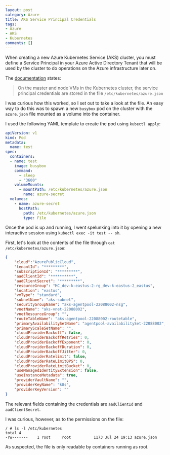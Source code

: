 ```yaml
---
layout: post
category: Azure
title: AKS Service Principal Credentials
tags:
- Azure
- AKS
- Kubernetes
comments: []
---
```


When creating a new Azure Kubernetes Service (AKS) cluster, you must define
a Service Principal in your Azure Active Directory Tenant that will
be used by the cluster to do operations on the Azure infrastructure later on.

The [documentation](https://docs.microsoft.com/en-us/azure/aks/kubernetes-service-principal) states:

> On the master and node VMs in the Kubernetes cluster, the service principal
> credentials are stored in the file `/etc/kubernetes/azure.json`

I was curious how this worked, so I set out to take a look at the file. An easy way to do this
was to spawn a new `busybox` pod on the cluster with the `azure.json` file
mounted as a volume into the container.

I used the following YAML template to create the pod using `kubectl apply`:

```yaml
apiVersion: v1
kind: Pod
metadata:
  name: test
spec:
  containers:
  - name: test
    image: busybox
    command:
      - sleep
      - "3600"
    volumeMounts:
      - mountPath: /etc/kubernetes/azure.json
        name: azure-secret
  volumes:
    - name: azure-secret
      hostPath:
        path: /etc/kubernetes/azure.json
        type: File
```

Once the pod is up and running, I went spelunking into it by opening a new interactive session
using `kubectl exec -it test -- sh`.

First, let's look at the contents of the file through `cat /etc/kubernetes/azure.json`:

```json
{
    "cloud":"AzurePublicCloud",
    "tenantId": "*********",
    "subscriptionId": "*********",
    "aadClientId": "**********",
    "aadClientSecret": "*********",
    "resourceGroup": "MC_dev-k-eastus-2-rg_dev-k-eastus-2_eastus",
    "location": "eastus",
    "vmType": "standard",
    "subnetName": "aks-subnet",
    "securityGroupName": "aks-agentpool-22088002-nsg",
    "vnetName": "aks-vnet-22088002",
    "vnetResourceGroup": "",
    "routeTableName": "aks-agentpool-22088002-routetable",
    "primaryAvailabilitySetName": "agentpool-availabilitySet-22088002",
    "primaryScaleSetName": "",
    "cloudProviderBackoff": false,
    "cloudProviderBackoffRetries": 0,
    "cloudProviderBackoffExponent": 0,
    "cloudProviderBackoffDuration": 0,
    "cloudProviderBackoffJitter": 0,
    "cloudProviderRatelimit": false,
    "cloudProviderRateLimitQPS": 0,
    "cloudProviderRateLimitBucket": 0,
    "useManagedIdentityExtension": false,
    "useInstanceMetadata": true,
    "providerVaultName": "",
    "providerKeyName": "k8s",
    "providerKeyVersion": ""
}
```

The relevant fields containing the credentials are `aadClientId` and `aadClientSecret`.

I was curious, however, as to the permissions on the file:

```text
/ # ls -l /etc/kubernetes
total 4
-rw-------    1 root     root          1173 Jul 24 19:13 azure.json
```

As suspected, the file is only readable by containers running as root.